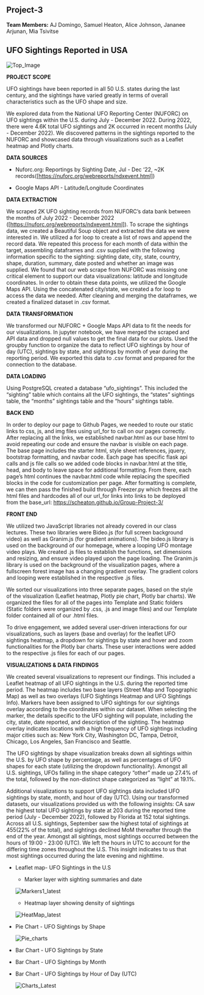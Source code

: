 ## Project-3

**Team Members:** AJ Domingo, Samuel Heaton, Alice Johnson, Jananee Arjunan, Mia Tsivitse

## UFO Sightings Reported in USA

![Top_Image](https://user-images.githubusercontent.com/112193116/212521106-dba04ca4-6526-45c1-bf1b-af28998a25a7.png)

**PROJECT SCOPE**

 UFO sightings have been reported in all 50 U.S. states during the last century, and the sightings have varied greatly in terms of overall characteristics such as the  UFO shape and size. 


  We explored data from the National UFO Reporting Center (NUFORC) on UFO sightings within the U.S. during July - December 2022. During 2022, there were 4.6K total UFO sightings and 2K occurred in recent months (July - December 2022). 
We discovered patterns in the sightings reported to the NUFORC and showcased data through visualizations such as a Leaflet heatmap and Plotly charts.

**DATA SOURCES**

 * Nuforc.org: Reportings by Sighting Date, Jul - Dec ‘22, ~2K records([https://nuforc.org/webreports/ndxevent.html])

 * Google Maps API - Latitude/Longitude Coordinates

**DATA EXTRACTION**

  We scraped 2K UFO sighting records from NUFORC’s data bank between the months of July 2022 - December 2022 ([https://nuforc.org/webreports/ndxevent.html]). To scrape  the sightings data, we created a Beautiful Soup object and extracted the data we were interested in. We utilized a for loop to create a list of rows and append the record data. We repeated this process for each month of data within the target, assembling dataframes and .csv supplied with the following information specific to the sighting: sighting date, city, state, country, shape, duration, summary, date posted and whether an image was supplied. 
We found that our web scrape from NUFORC was missing one critical element to support our data visualizations: latitude and longitude coordinates. In order to obtain these data points, we utilized the Google Maps API. Using the concatenated city/state, we created a for loop to access the data we needed. After cleaning and merging the dataframes, we created a finalized dataset in .csv format.

**DATA TRANSFORMATION**

  We transformed our NUFORC + Google Maps API data to fit the needs for our visualizations. In jupyter notebook, we have merged the scraped and API data and dropped  null values to get the final data for our plots. Used the groupby function to organize the data to reflect UFO sightings by hour of day (UTC), sightings by state, and sightings by month of year during the reporting period. We exported this data to .csv format and prepared for the connection to the database.

**DATA LOADING**

  Using PostgreSQL created a  database “ufo_sightings”. This included the “sighting” table which contains all the UFO sightings, the “states” sightings table, the “months” sightings table and the “hours” sightings table. 

**BACK END**

  In order to deploy our page to Github Pages, we needed to route our static links to css, js, and img files using url_for to call on our pages correctly. After replacing all the links, we established navbar.html as our base html to avoid repeating our code and ensure the navbar is visible on each page. The base page includes the starter html, style sheet references, jquery, bootstrap formatting, and navbar code.  Each page has specific flask api calls and js file calls so we added code blocks in navbar.html at the title, head, and body to leave space for additional formatting. From there, each page’s html continues the navbar.html code while replacing the specified blocks in the code for customization per page. After formatting is complete, we can then pass the finished build through Freezer.py which freezes all the html files and hardcodes all of our url_for links into links to be deployed from the base_url: https://scheaton.github.io/Group-Project-3/

**FRONT END**

  We utilized two JavaScript libraries not already covered in our class lectures. These two libraries were Bideo.js (for full screen background video) as well as Granim.js (for gradient animations). The bideo.js library is used on the background of our homepage, where a looping UFO montage video plays. We created .js files to establish the functions, set dimensions and resizing, and ensure video played upon the page loading. The Granim.js library is used on the background of the visualization pages, where a fullscreen forest image has a changing gradient overlay. The gradient colors and looping were established in the respective .js files.
  
  We sorted our visualizations into three separate pages, based on the style of the visualization (Leaflet heatmap, Plotly pie chart, Plotly bar charts). We organized the files for all of the pages into Template and Static folders (Static folders were organized by .css, .js and image files) and our Template folder contained all of our .html files.
  
  To drive engagement, we added several user-driven interactions for our visualizations, such as layers (base and overlay) for the leaflet UFO sightings heatmap, a dropdown for sightings by state and hover and zoom functionalities for the Plotly bar charts. These user interactions were added to the respective .js files for each of our pages. 

**VISUALIZATIONS & DATA FINDINGS**

  We created several visualizations to represent our findings. This included a Leaflet heatmap of all UFO sightings in the U.S. during the reported time period. The heatmap includes two base layers (Street Map and Topographic Map) as well as two overlays (UFO Sightings Heatmap and UFO Sightings Info). Markers have been assigned to UFO sightings for our sightings overlay according to the coordinates within our dataset. When selecting the marker, the details specific to the UFO sighting will populate, including the city, state, date reported, and description of the sighting. The heatmap overlay indicates locations with a high frequency of UFO sightings including major cities such as: New York City, Washington DC, Tampa, Detroit, Chicago, Los Angeles, San Francisco and Seattle. 
  
  The UFO sightings by shape visualization breaks down all sightings within the U.S. by UFO shape by percentage, as well as percentages of UFO shapes for each state (utilizing the dropdown functionality). Amongst all U.S. sightings, UFOs falling in the shape category “other” made up 27.4% of the total, followed by the non-distinct shape categorized as “light” at 19.1%.

  Additional visualizations to support UFO sightings data included UFO sightings by state, month, and hour of day (UTC). Using our transformed datasets, our visualizations provided us with the following insights: CA saw the highest total UFO sightings by state at 203 during the reported time period (July - December 2022), followed by Florida at 152 total sightings. Across all U.S. sightings, September saw the highest total of sightings at 455(22% of the total), and sightings declined MoM thereafter through the end of the year. Amongst all sightings, most sightings occurred between the hours of 19:00 - 23:00 (UTC). We left the hours in UTC to account for the differing time zones throughout the U.S. This insight indicates to us that most sightings occurred during the late evening and nighttime. 


* Leaflet map- UFO Sightings in the U.S 
   * Marker layer with sighting summaries and date
   
   ![Markers1_latest](https://user-images.githubusercontent.com/112193116/213025048-c12e0be4-9376-4cc8-9abc-74966c97c059.png)
     
   * Heatmap layer showing density of sightings 
   
   ![HeatMap_latest](https://user-images.githubusercontent.com/112193116/213025345-3aec7393-f7bb-4e32-8442-71a142a254bb.png)
     
* Pie Chart - UFO Sightings by Shape 

    ![Pie_charts](https://user-images.githubusercontent.com/112193116/213025055-772c633d-2129-41c9-8971-3f9ca54482d2.png)
  
* Bar Chart - UFO Sightings by State 

* Bar Chart - UFO Sightings by Month 

* Bar Chart - UFO Sightings by Hour of Day (UTC)  

   ![Charts_Latest](https://user-images.githubusercontent.com/112193116/213025045-a922455f-1d11-489a-9948-4a7d2f9b9fea.png)

 




